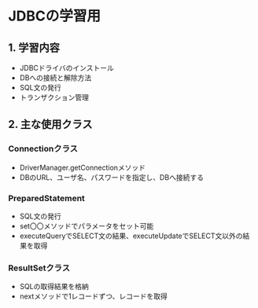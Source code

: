 # JDBCの学習用

## 1. 学習内容
- JDBCドライバのインストール
- DBへの接続と解除方法
- SQL文の発行
- トランザクション管理

## 2. 主な使用クラス
### Connectionクラス
- DriverManager.getConnectionメソッド
- DBのURL、ユーザ名、パスワードを指定し、DBへ接続する

### PreparedStatement
- SQL文の発行
- set〇〇メソッドでパラメータをセット可能
- executeQueryでSELECT文の結果、executeUpdateでSELECT文以外の結果を取得

### ResultSetクラス
- SQLの取得結果を格納
- nextメソッドで1レコードずつ、レコードを取得
